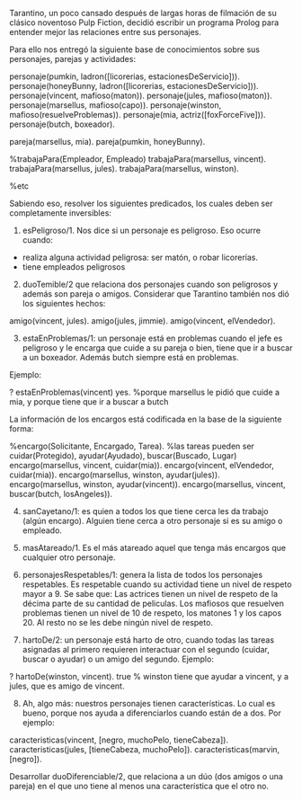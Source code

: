 Tarantino, un poco cansado después de largas horas de filmación de su clásico noventoso Pulp Fiction, decidió escribir un programa Prolog para entender mejor las relaciones entre sus personajes. 

Para ello nos entregó la siguiente base de conocimientos sobre sus personajes, parejas y actividades:

personaje(pumkin,     ladron([licorerias, estacionesDeServicio])).
personaje(honeyBunny, ladron([licorerias, estacionesDeServicio])).
personaje(vincent,    mafioso(maton)).
personaje(jules,      mafioso(maton)).
personaje(marsellus,  mafioso(capo)).
personaje(winston,    mafioso(resuelveProblemas)).
personaje(mia,        actriz([foxForceFive])).
personaje(butch,      boxeador).

pareja(marsellus, mia).
pareja(pumkin,    honeyBunny).

%trabajaPara(Empleador, Empleado)
trabajaPara(marsellus, vincent).
trabajaPara(marsellus, jules).
trabajaPara(marsellus, winston).

%etc

Sabiendo eso, resolver los siguientes predicados, los cuales deben ser completamente inversibles:
 
1. esPeligroso/1. Nos dice si un personaje es peligroso. Eso ocurre cuando:
* realiza alguna actividad peligrosa: ser matón, o robar licorerías. 
* tiene empleados peligrosos

2. duoTemible/2 que relaciona dos personajes cuando son peligrosos y además son pareja o amigos. Considerar que Tarantino también nos dió los siguientes hechos:

amigo(vincent, jules).
amigo(jules, jimmie).
amigo(vincent, elVendedor).

3.  estaEnProblemas/1: un personaje está en problemas cuando 
el jefe es peligroso y le encarga que cuide a su pareja
o bien, tiene que ir a buscar a un boxeador. 
Además butch siempre está en problemas. 

Ejemplo:

? estaEnProblemas(vincent)
yes. %porque marsellus le pidió que cuide a mia, y porque tiene que ir a buscar a butch

La información de los encargos está codificada en la base de la siguiente forma: 

%encargo(Solicitante, Encargado, Tarea). 
%las tareas pueden ser cuidar(Protegido), ayudar(Ayudado), buscar(Buscado, Lugar)
encargo(marsellus, vincent,   cuidar(mia)).
encargo(vincent,  elVendedor, cuidar(mia)).
encargo(marsellus, winston, ayudar(jules)).
encargo(marsellus, winston, ayudar(vincent)).
encargo(marsellus, vincent, buscar(butch, losAngeles)).

4.  sanCayetano/1:  es quien a todos los que tiene cerca les da trabajo (algún encargo). 
Alguien tiene cerca a otro personaje si es su amigo o empleado. 

5. masAtareado/1. Es el más atareado aquel que tenga más encargos que cualquier otro personaje.

6. personajesRespetables/1: genera la lista de todos los personajes respetables. Es respetable cuando su actividad tiene un nivel de respeto mayor a 9. Se sabe que:
Las actrices tienen un nivel de respeto de la décima parte de su cantidad de peliculas.
Los mafiosos que resuelven problemas tienen un nivel de 10 de respeto, los matones 1 y los capos 20.
Al resto no se les debe ningún nivel de respeto. 

7. hartoDe/2: un personaje está harto de otro, cuando todas las tareas asignadas al primero requieren interactuar con el segundo (cuidar, buscar o ayudar) o un amigo del segundo. Ejemplo:

? hartoDe(winston, vincent).
true % winston tiene que ayudar a vincent, y a jules, que es amigo de vincent. 

8. Ah, algo más: nuestros personajes tienen características. Lo cual es bueno, porque nos ayuda a diferenciarlos cuando están de a dos. Por ejemplo:

caracteristicas(vincent,  [negro, muchoPelo, tieneCabeza]).
caracteristicas(jules,    [tieneCabeza, muchoPelo]).
caracteristicas(marvin,   [negro]).

Desarrollar duoDiferenciable/2, que relaciona a un dúo (dos amigos o una pareja) en el que uno tiene al menos una característica que el otro no. 















